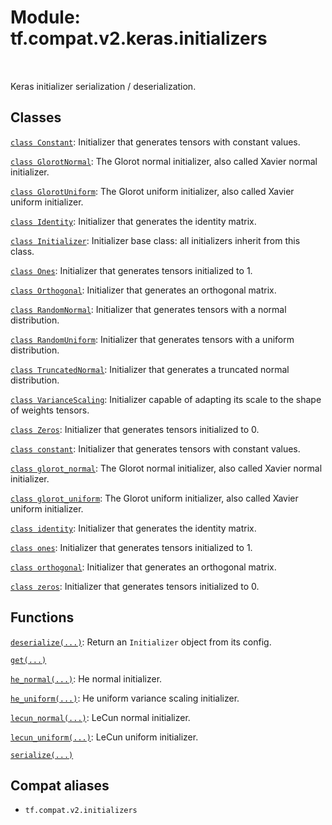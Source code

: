 <div itemscope itemtype="http://developers.google.com/ReferenceObject">
<meta itemprop="name" content="tf.compat.v2.keras.initializers" />
<meta itemprop="path" content="Stable" />
</div>

# Module: tf.compat.v2.keras.initializers


<table class="tfo-notebook-buttons tfo-api" align="left">
</table>



Keras initializer serialization / deserialization.



## Classes

[`class Constant`](../../../../tf/constant_initializer.md): Initializer that generates tensors with constant values.

[`class GlorotNormal`](../../../../tf/keras/initializers/GlorotNormal.md): The Glorot normal initializer, also called Xavier normal initializer.

[`class GlorotUniform`](../../../../tf/keras/initializers/GlorotUniform.md): The Glorot uniform initializer, also called Xavier uniform initializer.

[`class Identity`](../../../../tf/keras/initializers/Identity.md): Initializer that generates the identity matrix.

[`class Initializer`](../../../../tf/keras/initializers/Initializer.md): Initializer base class: all initializers inherit from this class.

[`class Ones`](../../../../tf/ones_initializer.md): Initializer that generates tensors initialized to 1.

[`class Orthogonal`](../../../../tf/keras/initializers/Orthogonal.md): Initializer that generates an orthogonal matrix.

[`class RandomNormal`](../../../../tf/random_normal_initializer.md): Initializer that generates tensors with a normal distribution.

[`class RandomUniform`](../../../../tf/random_uniform_initializer.md): Initializer that generates tensors with a uniform distribution.

[`class TruncatedNormal`](../../../../tf/keras/initializers/TruncatedNormal.md): Initializer that generates a truncated normal distribution.

[`class VarianceScaling`](../../../../tf/keras/initializers/VarianceScaling.md): Initializer capable of adapting its scale to the shape of weights tensors.

[`class Zeros`](../../../../tf/zeros_initializer.md): Initializer that generates tensors initialized to 0.

[`class constant`](../../../../tf/constant_initializer.md): Initializer that generates tensors with constant values.

[`class glorot_normal`](../../../../tf/keras/initializers/GlorotNormal.md): The Glorot normal initializer, also called Xavier normal initializer.

[`class glorot_uniform`](../../../../tf/keras/initializers/GlorotUniform.md): The Glorot uniform initializer, also called Xavier uniform initializer.

[`class identity`](../../../../tf/keras/initializers/Identity.md): Initializer that generates the identity matrix.

[`class ones`](../../../../tf/ones_initializer.md): Initializer that generates tensors initialized to 1.

[`class orthogonal`](../../../../tf/keras/initializers/Orthogonal.md): Initializer that generates an orthogonal matrix.

[`class zeros`](../../../../tf/zeros_initializer.md): Initializer that generates tensors initialized to 0.

## Functions

[`deserialize(...)`](../../../../tf/keras/initializers/deserialize.md): Return an `Initializer` object from its config.

[`get(...)`](../../../../tf/keras/initializers/get.md)

[`he_normal(...)`](../../../../tf/keras/initializers/he_normal.md): He normal initializer.

[`he_uniform(...)`](../../../../tf/keras/initializers/he_uniform.md): He uniform variance scaling initializer.

[`lecun_normal(...)`](../../../../tf/keras/initializers/lecun_normal.md): LeCun normal initializer.

[`lecun_uniform(...)`](../../../../tf/keras/initializers/lecun_uniform.md): LeCun uniform initializer.

[`serialize(...)`](../../../../tf/keras/initializers/serialize.md)



## Compat aliases

* `tf.compat.v2.initializers`

